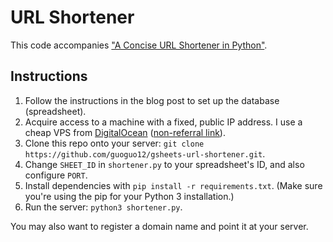 # URL Shortener

This code accompanies ["A Concise URL Shortener in Python"](http://aguo.us/writings/url-shortener.html).

## Instructions

1. Follow the instructions in the blog post to set up the database (spreadsheet).
2. Acquire access to a machine with a fixed, public IP address. I use a cheap VPS from [DigitalOcean](https://m.do.co/c/d5db3c2c2cbf) ([non-referral link](https://www.digitalocean.com/)).
3. Clone this repo onto your server: `git clone https://github.com/guoguo12/gsheets-url-shortener.git`.
4. Change `SHEET_ID` in `shortener.py` to your spreadsheet's ID, and also configure `PORT`.
5. Install dependencies with `pip install -r requirements.txt`. (Make sure you're using the pip for your Python 3 installation.)
6. Run the server: `python3 shortener.py`.

You may also want to register a domain name and point it at your server.

